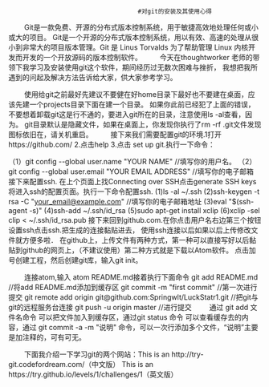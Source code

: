                                         #对git的安装及其使用心得
&nbsp;&nbsp;&nbsp;&nbsp;&nbsp;&nbsp;&nbsp;&nbsp;Git是一款免费、开源的分布式版本控制系统，用于敏捷高效地处理任何或小或大的项目。
Git是一个开源的分布式版本控制系统，用以有效、高速的处理从很小到非常大的项目版本管理。Git 是 Linus Torvalds 为了帮助管理 Linux 内核开发而开发的一个开放源码的版本控制软件。
&nbsp;&nbsp;&nbsp;&nbsp;&nbsp;&nbsp;&nbsp;&nbsp;今天在thoughtworker 老师的带领下我学习及安装使用git这个软件，期间经历过无数次困难与挫折，
 我想把我所遇到的问起及解决方法告诉给大家，供大家参考学习。<p>
&nbsp;&nbsp;&nbsp;&nbsp;&nbsp;&nbsp;&nbsp;&nbsp;使用给git之前最好先建议不要健在好home目录下最好也不要建在桌面，应该先建一个projects目录下面在建一个目录。
如果你此前已经犯了上面的错误，不要想着卸载git这是行不通的，要进入git所在的目录，注意使用ls -al查看，因为。
git目录默认是隐藏文件，如果在桌面上，你发现你执行了rm -rf .git文件发现图标依旧在，请关机重启。
&nbsp;&nbsp;&nbsp;&nbsp;&nbsp;&nbsp;&nbsp;&nbsp;接下来我们需要配置git的环境.1打开https://github.com/ 2.点击help 3.点击 set up git.执行一下命令：<p>
（1）git config --global user.name "YOUR NAME"     //填写你的用户名。
（2）git config --global user.email "YOUR EMAIL ADDRESS"    //填写你的电子邮箱 
接下来配置ssh.
在上个页面上找Connecting over SSH点击generate SSH keys将进入ssh的配置页面。执行一下命令配置ssh.
(1)ls -al ~/.ssh
(2)ssh-keygen -t rsa -C "your_email@example.com"   //填写你的电子邮箱地址
(3)eval "$(ssh-agent -s)"
(4)ssh-add ~/.ssh/id_rsa
(5)sudo apt-get install xclip
(6)xclip -sel clip < ~/.ssh/id_rsa.pub
接下来回到github.com.在你点击用户名右边第三个按钮设置ssh点击ssh.把生成的连接黏贴进去，
使用ssh连接以后如果以后上传修改文件就方便多啦．
在github上，上传文件有两种方式，第一种可以直接写好以后黏贴到github的网页上，（不建议使用）第二种方式就是下载以Atom软件。
点击加号创建工程，然后创建git库，输入git init。
<p>&nbsp;&nbsp;&nbsp;&nbsp;&nbsp;&nbsp;&nbsp;&nbsp;连接atom,输入 atom README.md接着执行下面命令
git add README.md   //将add README.md添加到缓存区
git commit -m "first commit"  //第一次进行提交
git remote add origin git@github.com:Springwlt/LuckStatr1.git  //把git与git的远程服务台连接
git push -u origin master   //进行提交
&nbsp;&nbsp;&nbsp;&nbsp;&nbsp;&nbsp;&nbsp;&nbsp;通过 git add 文件名命令 可以把文件加入到缓存区，通过git status 命令 可以查看缓存去的内容，通过 git commit -a -m "说明"
命令，可以一次行添加多个文件，“说明”主要是加注释的，可有可无。<p>
&nbsp;&nbsp;&nbsp;&nbsp;&nbsp;&nbsp;&nbsp;&nbsp;下面我介绍一下学习git的两个网站：This is an http://try-git.codefordream.com/（中文版） This is an https://try.github.io/levels/1/challenges/1（英文版）　
